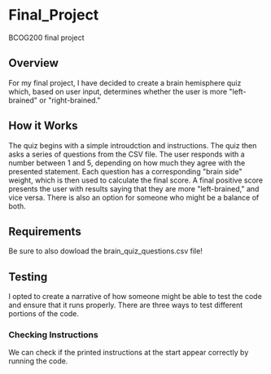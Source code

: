 # Final_Project
BCOG200 final project
## Overview
For my final project, I have decided to create a brain hemisphere quiz which, based on user input, determines whether the user is more "left-brained" or "right-brained."

## How it Works
The quiz begins with a simple introudction and instructions. The quiz then asks a series of questions from the CSV file. The user responds with a number between 1 and 5, depending on how much they agree with the presented statement. Each question has a corresponding "brain side" weight, which is then used to calculate the final score. A final positive score presents the user with results saying that they are more "left-brained," and vice versa. There is also an option for someone who might be a balance of both.

## Requirements 
Be sure to also dowload the brain_quiz_questions.csv file!

## Testing
I opted to create a narrative of how someone might be able to test the code and ensure that it runs properly. There are three ways to test different portions of the code.

### Checking Instructions
We can check if the printed instructions at the start appear correctly by running the code. 
